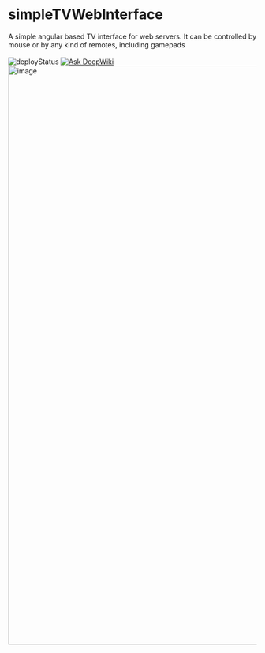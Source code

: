 # simpleTVWebInterface
A simple angular based TV interface for web servers. It can be controlled by mouse or by any kind of remotes, including gamepads
<br><br>![deployStatus](https://github.com/DiegoCangas/simpleTVWebInterface/actions/workflows/main.yml/badge.svg) [![Ask DeepWiki](https://deepwiki.com/badge.svg)](https://deepwiki.com/DiegoCangas/simpleTVWebInterface)
<img width="1982" height="1173" alt="image" src="https://github.com/user-attachments/assets/2a607e57-5326-4bb9-b7e3-8d9a2a6a4d02" />
